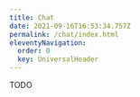 ```yaml
---
title: Chat
date: 2021-09-16T16:53:34.757Z
permalink: /chat/index.html
eleventyNavigation:
  order: 0
  key: UniversalHeader
---
```

TODO